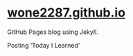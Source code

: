# <a href="https://wone2287.github.io/">wone2287.github.io</a>

GitHub Pages blog using Jekyll. 

Posting ‘Today I Learned’
